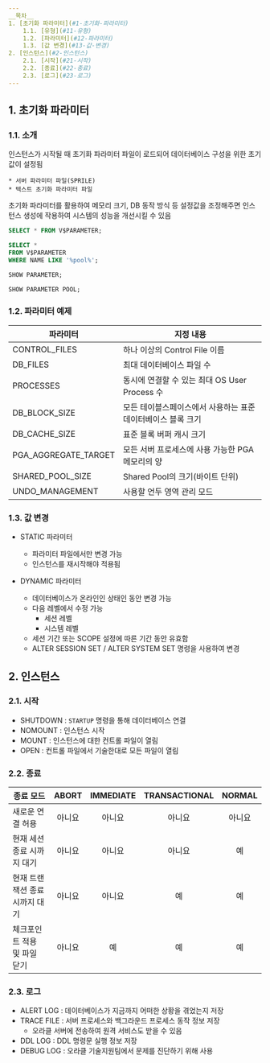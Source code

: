 ```yaml
---
__목차__
1. [초기화 파라미터](#1-초기화-파라미터)  
    1.1. [유형](#11-유형)  
    1.2. [파라미터](#12-파라미터)  
    1.3. [값 변경](#13-값-변경)  
2. [인스턴스](#2-인스턴스)  
    2.1. [시작](#21-시작)  
    2.2. [종료](#22-종료)  
    2.3. [로그](#23-로그)  
---
```


## 1. 초기화 파라미터
### 1.1. 소개
인스턴스가 시작될 때 초기화 파라미터 파일이 로드되어 데이터베이스 구성을 위한 초기값이 설정됨

    * 서버 파라미터 파일(SPRILE)
    * 텍스트 초기화 파라미터 파일

초기화 파라미터를 활용하여 메모리 크기, DB 동작 방식 등 설정값을 조정해주면 인스턴스 생성에 작용하여 시스템의 성능을 개선시킬 수 있음

```SQL
SELECT * FROM V$PARAMETER;

SELECT *
FROM V$PARAMETER 
WHERE NAME LIKE '%pool%';

SHOW PARAMETER;

SHOW PARAMETER POOL;
```

### 1.2. 파라미터 예제
| 파라미터 | 지정 내용 |
|---|---|
| CONTROL_FILES | 하나 이상의 Control File 이름 |
| DB_FILES | 최대 데이터베이스 파일 수 |
| PROCESSES | 동시에 연결할 수 있는 최대 OS User Process 수 |
| DB_BLOCK_SIZE | 모든 테이블스페이스에서 사용하는 표준 데이터베이스 블록 크기 |
| DB_CACHE_SIZE | 표준 블록 버퍼 캐시 크기 |
| PGA_AGGREGATE_TARGET | 모든 서버 프로세스에 사용 가능한 PGA 메모리의 양 |
| SHARED_POOL_SIZE | Shared Pool의 크기(바이트 단위) |
| UNDO_MANAGEMENT | 사용할 언두 영역 관리 모드 |

### 1.3. 값 변경
* STATIC 파라미터
    - 파라미터 파일에서만 변경 가능
    - 인스턴스를 재시작해야 적용됨

* DYNAMIC 파라미터
    - 데이터베이스가 온라인인 상태인 동안 변경 가능
    - 다음 레벨에서 수정 가능
        + 세션 레벨
        + 시스템 레벨
    - 세션 기간 또는 SCOPE 설정에 따른 기간 동안 유효함
    - ALTER SESSION SET / ALTER SYSTEM SET 명령을 사용하여 변경


## 2. 인스턴스
### 2.1. 시작
* SHUTDOWN : `STARTUP` 명령을 통해 데이터베이스 연결
* NOMOUNT : 인스턴스 시작
* MOUNT : 인스턴스에 대한 컨트롤 파일이 열림
* OPEN : 컨트롤 파일에서 기술한대로 모든 파일이 열림

### 2.2. 종료
| 종료 모드 | ABORT | IMMEDIATE | TRANSACTIONAL | NORMAL |
|---|:---:|:---:|:---:|:---:|
| 새로운 연결 허용 | 아니요 | 아니요 | 아니요 | 아니요 |
| 현재 세션 종료 시까지 대기 | 아니요 | 아니요 | 아니요 | 예 |
| 현재 트랜잭션 종료 시까지 대기  | 아니요 | 아니요 | 예 | 예 |
| 체크포인트 적용 및 파일 닫기  | 아니요 | 예 | 예 | 예 |

### 2.3. 로그
* ALERT LOG : 데이터베이스가 지금까지 어떠한 상황을 겪었는지 저장
* TRACE FILE : 서버 프로세스와 백그라운드 프로세스 동작 정보 저장
    - 오라클 서버에 전송하여 원격 서비스도 받을 수 있음
* DDL LOG : DDL 명령문 실행 정보 저장
* DEBUG LOG : 오라클 기술지원팀에서 문제를 진단하기 위해 사용